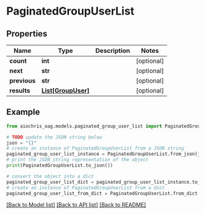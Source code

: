 # PaginatedGroupUserList


## Properties

Name | Type | Description | Notes
------------ | ------------- | ------------- | -------------
**count** | **int** |  | [optional] 
**next** | **str** |  | [optional] 
**previous** | **str** |  | [optional] 
**results** | [**List[GroupUser]**](GroupUser.md) |  | [optional] 

## Example

```python
from aiochris_oag.models.paginated_group_user_list import PaginatedGroupUserList

# TODO update the JSON string below
json = "{}"
# create an instance of PaginatedGroupUserList from a JSON string
paginated_group_user_list_instance = PaginatedGroupUserList.from_json(json)
# print the JSON string representation of the object
print(PaginatedGroupUserList.to_json())

# convert the object into a dict
paginated_group_user_list_dict = paginated_group_user_list_instance.to_dict()
# create an instance of PaginatedGroupUserList from a dict
paginated_group_user_list_from_dict = PaginatedGroupUserList.from_dict(paginated_group_user_list_dict)
```
[[Back to Model list]](../README.md#documentation-for-models) [[Back to API list]](../README.md#documentation-for-api-endpoints) [[Back to README]](../README.md)


